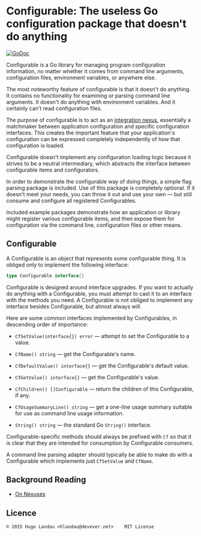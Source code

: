 Configurable: The useless Go configuration package that doesn't do anything
===========================================================================

[![GoDoc](https://godoc.org/gopkg.in/hlandau/configurable.v0?status.svg)](https://godoc.org/gopkg.in/hlandau/configurable.v0)

Configurable is a Go library for managing program configuration information, no
matter whether it comes from command line arguments, configuration files,
environment variables, or anywhere else.

The most noteworthy feature of configurable is that it doesn't do anything. It
contains no functionality for examining or parsing command line arguments. It
doesn't do anything with environment variables. And it certainly can't read
configuration files.

The purpose of configurable is to act as an [integration
nexus](http://www.devever.net/~hl/nexuses), essentially a matchmaker between
application configuration and specific configuration interfaces. This creates
the important feature that your application's configuration can be expressed
completely independently of *how* that configuration is loaded.

Configurable doesn't implement any configuration loading logic because it
strives to be a neutral intermediary, which abstracts the interface between
configurable items and configurators.

In order to demonstrate the configurable way of doing things, a simple flag
parsing package is included. Use of this package is completely optional. If it
doesn't meet your needs, you can throw it out and use your own — but still
consume and configure all registered Configurables.

Included example packages demonstrate how an application or library might
register various configurable items, and then expose them for configuration via
the command line, configuration files or other means.

Configurable
------------

A Configurable is an object that represents some configurable thing. It is
obliged only to implement the following interface:

```go
type Configurable interface{}
```

Configurable is designed around interface upgrades. If you want to actually do
anything with a Configurable, you must attempt to cast it to an interface with
the methods you need. A Configurable is not obliged to implement any interface
besides Configurable, but almost always will.

Here are some common interfaces implemented by Configurables, in descending
order of importance:

  - `CfSetValue(interface{}) error` — attempt to set the Configurable to a value.

  - `CfName() string` — get the Configurable's name.

  - `CfDefaultValue() interface{}` — get the Configurable's default value.

  - `CfGetValue() interface{}` — get the Configurable's value.

  - `CfChildren() []Configurable` — return the children of this Configurable, if any.

  - `CfUsageSummaryLine() string` — get a one-line usage summary suitable for
    use as  command line usage information.

  - `String() string` — the standard Go `String()` interface.

Configurable-specific methods should always be prefixed with `Cf` so that it is clear
that they are intended for consumption by Configurable consumers.

A command line parsing adapter should typically be able to make do with a Configurable
which implements just `CfSetValue` and `CfName`.

Background Reading
------------------

  - [On Nexuses](http://www.devever.net/~hl/nexuses)

Licence
-------

    © 2015 Hugo Landau <hlandau@devever.net>    MIT License

